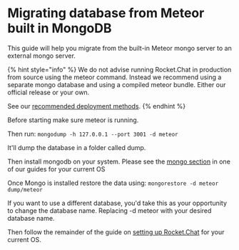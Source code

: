 # Migrating database from Meteor built in MongoDB

This guide will help you migrate from the built-in Meteor mongo server to an external mongo server.

{% hint style="info" %}
We do not advise running Rocket.Chat in production from source using the meteor command. Instead we recommend using a separate mongo database and using a compiled meteor bundle. Either our official release or your own.

See our [recommended deployment methods](../../deploying-rocket.chat/rapid-deployment-methods/).
{% endhint %}

Before starting make sure meteor is running.

Then run: `mongodump -h 127.0.0.1 --port 3001 -d meteor`

It'll dump the database in a folder called dump.

Then install mongodb on your system. Please see the [mongo section](../../deploying-rocket.chat/other-deployment-methods/manual-installation/) in one of our guides for your current OS

Once Mongo is installed restore the data using: `mongorestore -d meteor dump/meteor`

If you want to use a different database, you'd take this as your opportunity to change the database name. Replacing -d meteor with your desired database name.

Then follow the remainder of the guide on [setting up Rocket.Chat](../../deploying-rocket.chat/other-deployment-methods/manual-installation/) for your current OS.
